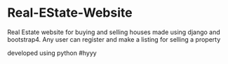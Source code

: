 # Real-EState-Website
Real Estate website for buying and selling houses made using django and bootstrap4. Any user can register and make a listing for selling a property

developed using python
 #hyyy
